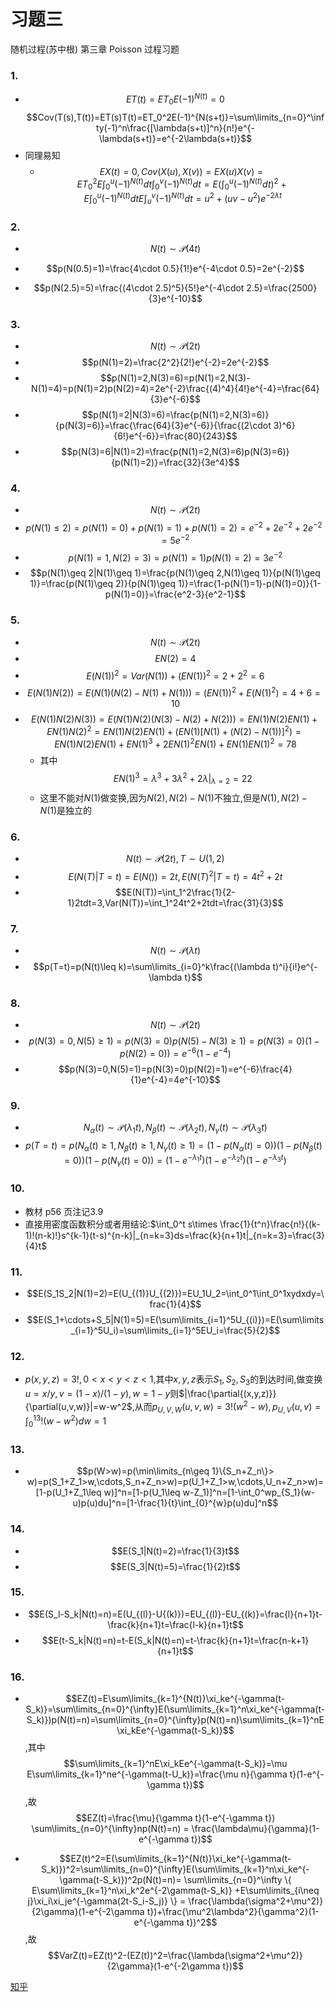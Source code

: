 # 习题三

随机过程(苏中根) 第三章 Poisson 过程习题

### 1.
- $$ET(t)=ET_0E(-1)^{N(t)}=0$$ $$Cov(T(s),T(t))=ET(s)T(t)=ET_0^2E(-1)^{N(s+t)}=\sum\limits_{n=0}^\infty(-1)^n\frac{[\lambda(s+t)]^n}{n!}e^{-\lambda(s+t)}=e^{-2\lambda(s+t)}$$
- 同理易知
  - $$EX(t)=0,Cov(X(u),X(v))=EX(u)X(v)=ET_0^2E\int_0^u(-1)^{N(t)}dt\int_0^v(-1)^{N(t)}dt= E(\int_0^u(-1)^{N(t)}dt)^2 + E\int_0^u(-1)^{N(t)}dtE\int_u^v(-1)^{N(t)}dt=u^2+(uv-u^2)e^{-2\lambda t}$$

### 2.
- $$N(t)\sim \mathcal{P}(4t)$$

- $$p(N(0.5)=1)=\frac{4\cdot 0.5}{1!}e^{-4\cdot 0.5}=2e^{-2}$$
- $$p(N(2.5)=5)=\frac{(4\cdot 2.5)^5}{5!}e^{-4\cdot 2.5}=\frac{2500}{3}e^{-10}$$

### 3.
- $$N(t)\sim \mathcal{P}(2t)$$
- $$p(N(1)=2)=\frac{2^2}{2!}e^{-2}=2e^{-2}$$
- $$p(N(1)=2,N(3)=6)=p(N(1)=2,N(3)-N(1)=4)=p(N(1)=2)p(N(2)=4)=2e^{-2}\frac{(4)^4}{4!}e^{-4}=\frac{64}{3}e^{-6}$$
- $$p(N(1)=2|N(3)=6)=\frac{p(N(1)=2,N(3)=6)}{p(N(3)=6)}=\frac{\frac{64}{3}e^{-6}}{\frac{(2\cdot 3)^6}{6!}e^{-6}}=\frac{80}{243}$$
- $$p(N(3)=6|N(1)=2)=\frac{p(N(1)=2,N(3)=6)p(N(3)=6)}{p(N(1)=2)}=\frac{32}{3e^4}$$

### 4.
- $$N(t)\sim \mathcal{P}(2t)$$
- $$p(N(1)\leq 2)=p(N(1)=0)+p(N(1)=1)+p(N(1)=2)=e^{-2}+2e^{-2}+2e^{-2}=5e^{-2}$$
- $$p(N(1)=1,N(2)=3)=p(N(1)=1)p(N(1)=2)=3e^{-2}$$
- $$p(N(1)\geq 2|N(1)\geq 1)=\frac{p(N(1)\geq 2,N(1)\geq 1)}{p(N(1)\geq 1)}=\frac{p(N(1)\geq 2)}{p(N(1)\geq 1)}=\frac{1-p(N(1)=1)-p(N(1)=0)}{1-p(N(1)=0)}=\frac{e^2-3}{e^2-1}$$

### 5.
- $$N(t)\sim \mathcal{P}(2t)$$
- $$EN(2)=4$$
- $$E(N(1))^2=Var(N(1))+(EN(1))^2=2+2^2=6$$
- $$E(N(1)N(2))=E(N(1)(N(2)-N(1)+N(1)))=(EN(1))^2+E(N(1)^2)=4+6=10$$
- $$E(N(1)N(2)N(3))=E(N(1)N(2)(N(3)-N(2)+N(2)))=EN(1)N(2)EN(1)+EN(1)N(2)^2=EN(1)N(2)EN(1)+( EN(1)[N(1)+(N(2)-N(1))]^2 )=EN(1)N(2)EN(1)+EN(1)^3+2EN(1)^2EN(1)+EN(1)EN(1)^2 =78$$
  - 其中$$EN(1)^3=\lambda^3+3\lambda^2+2\lambda|_{\lambda =2}=22$$
  - 这里不能对$N(1)$做变换,因为$N(2),N(2)-N(1)$不独立,但是$N(1),N(2)-N(1)$是独立的

### 6.
- $$N(t)\sim \mathcal{P}(2t),T\sim U(1,2)$$
- $$E(N(T)|T=t)=E(N())=2t,E(N(T)^2|T=t)=4t^2+2t$$
- $$E(N(T))=\int_1^2\frac{1}{2-1}2tdt=3,Var(N(T))=\int_1^24t^2+2tdt=\frac{31}{3}$$

### 7.
- $$N(t)\sim \mathcal{P}(\lambda t)$$
- $$p(T=t)=p(N(t)\leq k)=\sum\limits_{i=0}^k\frac{(\lambda t)^i}{i!}e^{-\lambda t}$$

### 8.
- $$N(t)\sim \mathcal{P}(2t)$$
- $$p(N(3)=0,N(5)\geq 1)=p(N(3)=0)p(N(5)-N(3)\geq 1)=p(N(3)=0)(1-p(N(2)=0))=e^{-6}(1-e^{-4})$$
- $$p(N(3)=0,N(5)=1)=p(N(3)=0)p(N(2)=1)=e^{-6}\frac{4}{1}e^{-4}=4e^{-10}$$

### 9.
- $$N_\alpha(t)\sim\mathcal{P}(\lambda_1 t),N_\beta(t)\sim\mathcal{P}(\lambda_2 t),N_\gamma(t)\sim\mathcal{P}(\lambda_3 t)$$
- $$p(T=t)=p(N_\alpha(t)\geq 1,N_\beta(t)\geq 1,N_\gamma(t)\geq 1)=(1-p(N_\alpha(t)=0))(1-p(N_\beta(t)=0))(1-p(N_\gamma(t)=0))=(1-e^{-\lambda_1 t})(1-e^{-\lambda_2 t})(1-e^{-\lambda_3 t})$$

### 10.
- 教材 p56 页注记3.9
- 直接用密度函数积分或者用结论:$\int_0^t s\times \frac{1}{t^n}\frac{n!}{(k-1)!(n-k)!}s^{k-1}(t-s)^{n-k}|_{n=k=3}ds=\frac{k}{n+1}t|_{n=k=3}=\frac{3}{4}t$

### 11.
- $$E(S_1S_2|N(1)=2)=E(U_{(1)}U_{(2)})=EU_1U_2=\int_0^1\int_0^1xydxdy=\frac{1}{4}$$
- $$E(S_1+\cdots+S_5|N(1)=5)=E(\sum\limits_{i=1}^5U_{(i)})=E(\sum\limits_{i=1}^5U_i)=\sum\limits_{i=1}^5EU_i=\frac{5}{2}$$

### 12.
- $p(x,y,z)=3!,0<x<y<z<1$,其中$x,y,z$表示$S_1,S_2,S_3$的到达时间,做变换$u=x/y,v=(1-x)/(1-y),w=1-y$则$|\frac{\partial{(x,y,z)}}{\partial(u,v,w)}|=w-w^2$,从而$p_{U,V,W}(u,v,w)=3!(w^2-w),p_{U,V}(u,v)=\int_0^13!(w-w^2)dw=1$

### 13.
- $$p(W>w)=p(\min\limits_{n\geq 1}\{S_n+Z_n\}> w)=p(S_1+Z_1>w,\cdots,S_n+Z_n>w)=p(U_1+Z_1>w,\cdots,U_n+Z_n>w)=[1-p(U_1+Z_1\leq w)]^n=[1-p(U_1\leq w-Z_1)]^n=[1-\int_0^wp_{S_1}(w-u)p(u)du]^n=[1-\frac{1}{t}\int_{0}^{w}p(u)du]^n$$

### 14.
- $$E(S_1|N(t)=2)=\frac{1}{3}t$$
- $$E(S_3|N(t)=5)=\frac{1}{2}t$$

### 15.
- $$E(S_l-S_k|N(t)=n)=E(U_{(l)}-U{(k)})=EU_{(l)}-EU_{(k)}=\frac{l}{n+1}t-\frac{k}{n+1}t=\frac{l-k}{n+1}t$$
- $$E(t-S_k|N(t)=n)=t-E(S_k|N(t)=n)=t-\frac{k}{n+1}t=\frac{n-k+1}{n+1}t$$

### 16.
- $$EZ(t)=E\sum\limits_{k=1}^{N(t)}\xi_ke^{-\gamma(t-S_k)}=\sum\limits_{n=0}^{\infty}E(\sum\limits_{k=1}^n\xi_ke^{-\gamma(t-S_k)})p(N(t)=n)=\sum\limits_{n=0}^{\infty}p(N(t)=n)\sum\limits_{k=1}^nE\xi_kEe^{-\gamma(t-S_k)}$$,其中$$\sum\limits_{k=1}^nE\xi_kEe^{-\gamma(t-S_k)}=\mu E\sum\limits_{k=1}^ne^{-\gamma(t-U_k)}=\frac{\mu n}{\gamma t}(1-e^{-\gamma t})$$,故$$EZ(t)=\frac{\mu}{\gamma t}(1-e^{-\gamma t}) \sum\limits_{n=0}^{\infty}np(N(t)=n) = \frac{\lambda\mu}{\gamma}(1-e^{-\gamma t})$$

- $$EZ(t)^2=E(\sum\limits_{k=1}^{N(t)}\xi_ke^{-\gamma(t-S_k)})^2=\sum\limits_{n=0}^{\infty}E(\sum\limits_{k=1}^n\xi_ke^{-\gamma(t-S_k)})^2p(N(t)=n)= \sum\limits_{n=0}^\infty \{ E\sum\limits_{k=1}^n\xi_k^2e^{-2\gamma(t-S_k)} +E\sum\limits_{i\neq j}\xi_i\xi_je^{-\gamma(2t-S_i-S_j)} \} = \frac{\lambda(\sigma^2+\mu^2)}{2\gamma}(1-e^{-2\gamma t})+\frac{\mu^2\lambda^2}{\gamma^2}(1-e^{-\gamma t})^2$$,故 $$VarZ(t)=EZ(t)^2-(EZ(t))^2=\frac{\lambda(\sigma^2+\mu^2)}{2\gamma}(1-e^{-2\gamma t})$$


[知乎](https://zhuanlan.zhihu.com/p/691693860)
